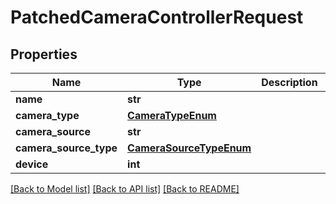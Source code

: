 # PatchedCameraControllerRequest


## Properties
Name | Type | Description | Notes
------------ | ------------- | ------------- | -------------
**name** | **str** |  | [optional] 
**camera_type** | [**CameraTypeEnum**](CameraTypeEnum.md) |  | [optional] 
**camera_source** | **str** |  | [optional] 
**camera_source_type** | [**CameraSourceTypeEnum**](CameraSourceTypeEnum.md) |  | [optional] 
**device** | **int** |  | [optional] 

[[Back to Model list]](../README.md#documentation-for-models) [[Back to API list]](../README.md#documentation-for-api-endpoints) [[Back to README]](../README.md)


